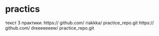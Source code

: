 # practics

текст 3 практики:
https://
github.com/
riakkka/
practice_repo.git
https://
github.com/
dreeeeeeew/
practice_repo.git
